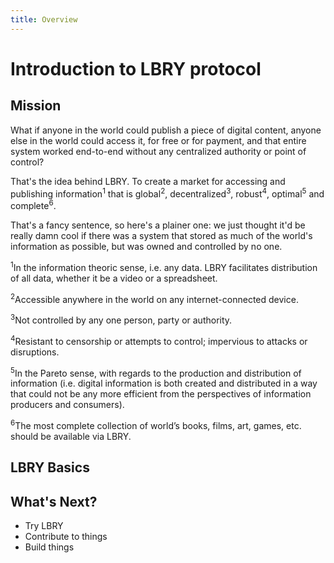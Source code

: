 ```yaml
---
title: Overview
---
```


# Introduction to LBRY protocol

## Mission

What if anyone in the world could publish a piece of digital content, anyone else in the world could access it, for free or for payment, and that entire system worked end-to-end without any centralized authority or point of control?

That's the idea behind LBRY. To create a market for accessing and publishing information<sup>1</sup> that is global<sup>2</sup>, decentralized<sup>3</sup>, robust<sup>4</sup>, optimal<sup>5</sup> and complete<sup>6</sup>.

That's a fancy sentence, so here's a plainer one: we just thought it'd be really damn cool if there was a system that stored as much of the world's information as possible, but was owned and controlled by no one.

<sup>1</sup>In the information theoric sense, i.e. any data. LBRY facilitates distribution of all data, whether it be a video or a spreadsheet.

<sup>2</sup>Accessible anywhere in the world on any internet-connected device.

<sup>3</sup>Not controlled by any one person, party or authority.

<sup>4</sup>Resistant to censorship or attempts to control; impervious to attacks or disruptions.

<sup>5</sup>In the Pareto sense, with regards to the production and distribution of information (i.e. digital information is both created and distributed in a way that could not be any more efficient from the perspectives of information producers and consumers).

<sup>6</sup>The most complete collection of world’s books, films, art, games, etc. should be available via LBRY.

## LBRY Basics

<Ecosystem/>

## What's Next?

- Try LBRY
- Contribute to things
- Build things
